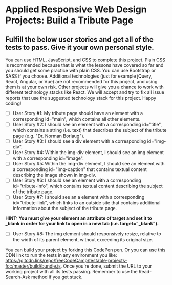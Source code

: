 # Applied Responsive Web Design Projects: Build a Tribute Page
## Fulfill the below user stories and get all of the tests to pass. Give it your own personal style.
You can use HTML, JavaScript, and CSS to complete this project. Plain CSS is recommended because that is what the lessons have covered so far and you should get some practice with plain CSS. You can use Bootstrap or SASS if you choose. Additional technologies (just for example jQuery, React, Angular, or Vue) are not recommended for this project, and using them is at your own risk. Other projects will give you a chance to work with different technology stacks like React. We will accept and try to fix all issue reports that use the suggested technology stack for this project. Happy coding!

- [ ] User Story #1: My tribute page should have an element with a corresponding id="main", which contains all other elements.
- [ ] User Story #2: I should see an element with a corresponding id="title", which contains a string (i.e. text) that describes the subject of the tribute page (e.g. "Dr. Norman Borlaug").
- [ ] User Story #3: I should see a div element with a corresponding id="img-div".
- [ ] User Story #4: Within the img-div element, I should see an img element with a corresponding id="image".
- [ ] User Story #5: Within the img-div element, I should see an element with a corresponding id="img-caption" that contains textual content describing the image shown in img-div.
- [ ] User Story #6: I should see an element with a corresponding id="tribute-info", which contains textual content describing the subject of the tribute page.
- [ ] User Story #7: I should see an a element with a corresponding id="tribute-link", which links to an outside site that contains additional information about the subject of the tribute page. 

**HINT: You must give your element an attribute of target and set it to _blank in order for your link to open in a new tab (i.e. target="_blank").**
- [ ] User Story #8: The img element should responsively resize, relative to the width of its parent element, without exceeding its original size.

You can build your project by forking this CodePen pen. Or you can use this CDN link to run the tests in any environment you like: https://gitcdn.link/repo/freeCodeCamp/testable-projects-fcc/master/build/bundle.js.
Once you're done, submit the URL to your working project with all its tests passing.
Remember to use the Read-Search-Ask method if you get stuck.